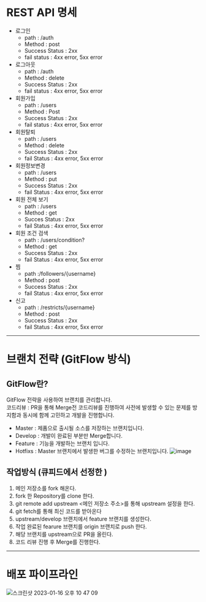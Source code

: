# REST API 명세

- 로그인
    - path : /auth
    - Method : post
    - Success Status : 2xx
    - fail status : 4xx error, 5xx error
- 로그아웃
    - path : /auth
    - Method : delete
    - Success Status : 2xx
    - fail status : 4xx error, 5xx error
- 회원가입
    - path : /users
    - Method : Post
    - Success Status : 2xx
    - fail status : 4xx error, 5xx error
- 회원탈퇴
    - path : /users
    - Method : delete
    - Success Status : 2xx
    - fail Status : 4xx error, 5xx error
- 회원정보변경
    - path : /users
    - Method : put
    - Success Status : 2xx
    - fail Status : 4xx error, 5xx error
- 회원 전체 보기
    - path : /users
    - Method : get
    - Succes Status : 2xx
    - fail Status : 4xx error, 5xx error
- 회원 조건 검색
    - path : /users/condition?
    - Method : get
    - Success Status : 2xx
    - fail Status : 4xx error, 5xx error
- 찜
    - path :/followers/{username}
    - Method : post
    - Success Status : 2xx
    - fail Status : 4xx error, 5xx error
- 신고
    - path : /restricts/{username}
    - Method : post
    - Success Status : 2xx
    - fail Status : 4xx error, 5xx error

------------------------------------------------------------------------------

# 브랜치 전략 (GitFlow 방식)

## GitFlow란?
GitFlow 전략을 사용하여 브랜치를 관리합니다.  
코드리뷰 : PR을 통해 Merge전 코드리뷰를 진행하여 사전에 발생할 수 있는 문제를 방지함과 동시에 함께 고민하고 개발을 진행합니다.

+ Master : 제품으로 출시될 소스를 저장하는 브랜치입니다. 
+ Develop : 개발이 완료된 부분만 Merge합니다.
+ Feature : 기능을 개발하는 브랜치 입니다.
+ Hotfixs : Master 브랜치에서 발생한 버그를 수정하는 브랜치입니다.
![image](https://user-images.githubusercontent.com/59078557/211580433-6fd943c3-405e-4bb8-b95e-f522fe631278.png)

## 작업방식 (큐피드에서 선정한 )
1. 메인 저장소를 fork 해온다.
2. fork 한 Repository를 clone 한다.
3. git remote add upstream <메인 저장소 주소>를 통해 upstream 설정을 한다.
4. git fetch를 통해 최신 코드를 받아온다
5. upstream/develop 브랜치에서 feature 브랜치를 생성한다.
6. 작업 완료된 fearure 브랜치를 origin 브랜치로 push 한다.
7. 해당 브랜치를 upstream으로 PR을 올린다.
8. 코드 리뷰 진행 후 Merge를 진행한다.

------------------------------------------------------------------------------

# 배포 파이프라인

![스크린샷 2023-01-16 오후 10 47 09](https://user-images.githubusercontent.com/77387861/212693158-8b1e4d21-e58f-47cc-87b1-e7bfd16211b9.png)
